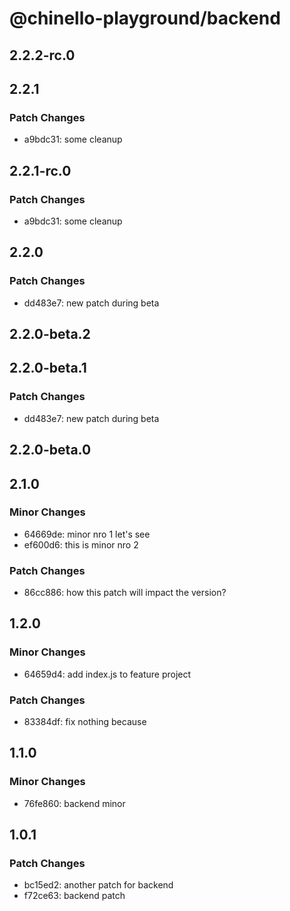 # @chinello-playground/backend

## 2.2.2-rc.0

## 2.2.1

### Patch Changes

- a9bdc31: some cleanup

## 2.2.1-rc.0

### Patch Changes

- a9bdc31: some cleanup

## 2.2.0

### Patch Changes

- dd483e7: new patch during beta

## 2.2.0-beta.2

## 2.2.0-beta.1

### Patch Changes

- dd483e7: new patch during beta

## 2.2.0-beta.0

## 2.1.0

### Minor Changes

- 64669de: minor nro 1 let's see
- ef600d6: this is minor nro 2

### Patch Changes

- 86cc886: how this patch will impact the version?

## 1.2.0

### Minor Changes

- 64659d4: add index.js to feature project

### Patch Changes

- 83384df: fix nothing because

## 1.1.0

### Minor Changes

- 76fe860: backend minor

## 1.0.1

### Patch Changes

- bc15ed2: another patch for backend
- f72ce63: backend patch
